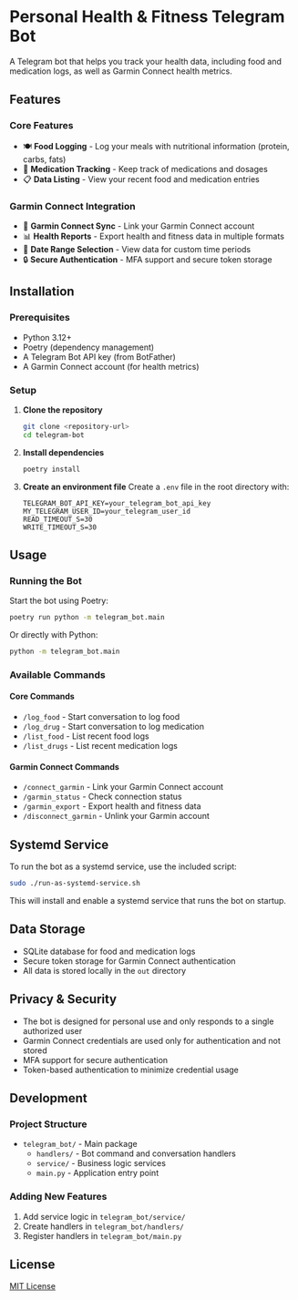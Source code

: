 # Personal Health & Fitness Telegram Bot

A Telegram bot that helps you track your health data, including food and medication logs, as well as Garmin Connect health metrics.

## Features

### Core Features
- 🍽️ **Food Logging** - Log your meals with nutritional information (protein, carbs, fats)
- 💊 **Medication Tracking** - Keep track of medications and dosages
- 📋 **Data Listing** - View your recent food and medication entries

### Garmin Connect Integration
- 🔄 **Garmin Connect Sync** - Link your Garmin Connect account
- 📊 **Health Reports** - Export health and fitness data in multiple formats
- 📅 **Date Range Selection** - View data for custom time periods
- 🔒 **Secure Authentication** - MFA support and secure token storage

## Installation

### Prerequisites
- Python 3.12+
- Poetry (dependency management)
- A Telegram Bot API key (from BotFather)
- A Garmin Connect account (for health metrics)

### Setup

1. **Clone the repository**
   ```bash
   git clone <repository-url>
   cd telegram-bot
   ```

2. **Install dependencies**
   ```bash
   poetry install
   ```

3. **Create an environment file**
   Create a `.env` file in the root directory with:
   ```
   TELEGRAM_BOT_API_KEY=your_telegram_bot_api_key
   MY_TELEGRAM_USER_ID=your_telegram_user_id
   READ_TIMEOUT_S=30
   WRITE_TIMEOUT_S=30
   ```

## Usage

### Running the Bot

Start the bot using Poetry:
```bash
poetry run python -m telegram_bot.main
```

Or directly with Python:
```bash
python -m telegram_bot.main
```

### Available Commands

#### Core Commands
- `/log_food` - Start conversation to log food
- `/log_drug` - Start conversation to log medication
- `/list_food` - List recent food logs
- `/list_drugs` - List recent medication logs

#### Garmin Connect Commands
- `/connect_garmin` - Link your Garmin Connect account
- `/garmin_status` - Check connection status
- `/garmin_export` - Export health and fitness data
- `/disconnect_garmin` - Unlink your Garmin account

## Systemd Service

To run the bot as a systemd service, use the included script:
```bash
sudo ./run-as-systemd-service.sh
```

This will install and enable a systemd service that runs the bot on startup.

## Data Storage

- SQLite database for food and medication logs
- Secure token storage for Garmin Connect authentication
- All data is stored locally in the `out` directory

## Privacy & Security

- The bot is designed for personal use and only responds to a single authorized user
- Garmin Connect credentials are used only for authentication and not stored
- MFA support for secure authentication
- Token-based authentication to minimize credential usage

## Development

### Project Structure
- `telegram_bot/` - Main package
  - `handlers/` - Bot command and conversation handlers
  - `service/` - Business logic services
  - `main.py` - Application entry point

### Adding New Features
1. Add service logic in `telegram_bot/service/`
2. Create handlers in `telegram_bot/handlers/`
3. Register handlers in `telegram_bot/main.py`

## License

[MIT License](LICENSE)